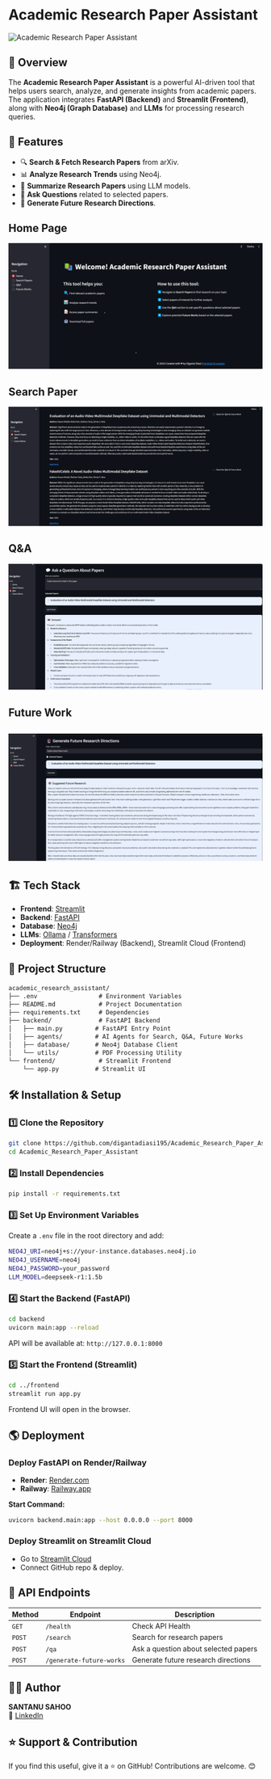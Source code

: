 # Academic Research Paper Assistant

![Academic Research Paper Assistant](https://img.shields.io/badge/Status-Active-brightgreen)

## 📌 Overview
The **Academic Research Paper Assistant** is a powerful AI-driven tool that helps users search, analyze, and generate insights from academic papers. The application integrates **FastAPI (Backend)** and **Streamlit (Frontend)**, along with **Neo4j (Graph Database)** and **LLMs** for processing research queries.

## 🚀 Features
- 🔍 **Search & Fetch Research Papers** from arXiv.
- 📊 **Analyze Research Trends** using Neo4j.
- 📝 **Summarize Research Papers** using LLM models.
- 💬 **Ask Questions** related to selected papers.
- 🔮 **Generate Future Research Directions**.

## Home Page
![Front-End of app](img/HomePage.png)

## Search Paper
![Search paper on app](img/SearchPaper.png)

## Q&A
![Search paper on app](img/Q&A.png)

## Future Work
![Query on selected paper](img/Future_Work.png)
---

## 🏗️ Tech Stack
- **Frontend**: [Streamlit](https://streamlit.io/)
- **Backend**: [FastAPI](https://fastapi.tiangolo.com/)
- **Database**: [Neo4j](https://neo4j.com/)
- **LLMs**: [Ollama](https://ollama.ai/) / [Transformers](https://huggingface.co/docs/transformers/index)
- **Deployment**: Render/Railway (Backend), Streamlit Cloud (Frontend)

## 📁 Project Structure
```
academic_research_assistant/
├── .env                 # Environment Variables
├── README.md            # Project Documentation
├── requirements.txt     # Dependencies
├── backend/             # FastAPI Backend
│   ├── main.py         # FastAPI Entry Point
│   ├── agents/         # AI Agents for Search, Q&A, Future Works
│   ├── database/       # Neo4j Database Client
│   └── utils/          # PDF Processing Utility
└── frontend/            # Streamlit Frontend
    └── app.py          # Streamlit UI
```

## 🛠️ Installation & Setup
### **1️⃣ Clone the Repository**
```sh
git clone https://github.com/digantadiasi195/Academic_Research_Paper_Assistant
cd Academic_Research_Paper_Assistant
```

### **2️⃣ Install Dependencies**
```sh
pip install -r requirements.txt
```

### **3️⃣ Set Up Environment Variables**
Create a `.env` file in the root directory and add:
```sh
NEO4J_URI=neo4j+s://your-instance.databases.neo4j.io
NEO4J_USERNAME=neo4j
NEO4J_PASSWORD=your_password
LLM_MODEL=deepseek-r1:1.5b
```

### **4️⃣ Start the Backend (FastAPI)**
```sh
cd backend
uvicorn main:app --reload
```
API will be available at: `http://127.0.0.1:8000`

### **5️⃣ Start the Frontend (Streamlit)**
```sh
cd ../frontend
streamlit run app.py
```
Frontend UI will open in the browser.

## 🌎 Deployment
### **Deploy FastAPI on Render/Railway**
- **Render**: [Render.com](https://render.com/)
- **Railway**: [Railway.app](https://railway.app/)

**Start Command:**
```sh
uvicorn backend.main:app --host 0.0.0.0 --port 8000
```

### **Deploy Streamlit on Streamlit Cloud**
- Go to [Streamlit Cloud](https://share.streamlit.io/)
- Connect GitHub repo & deploy.

## 📜 API Endpoints
| Method | Endpoint | Description |
|--------|---------|-------------|
| `GET` | `/health` | Check API Health |
| `POST` | `/search` | Search for research papers |
| `POST` | `/qa` | Ask a question about selected papers |
| `POST` | `/generate-future-works` | Generate future research directions |



## 👨‍💻 Author
**SANTANU SAHOO**  
🔗 [LinkedIn](https://www.linkedin.com/in/santanusahoo2003)  

## ⭐ Support & Contribution
If you find this useful, give it a ⭐ on GitHub! Contributions are welcome. 😊
